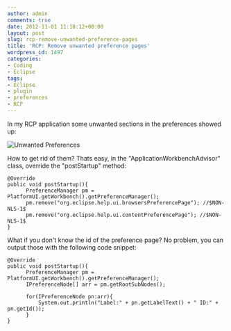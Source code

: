 ```yaml
---
author: admin
comments: true
date: 2012-11-01 11:18:12+00:00
layout: post
slug: rcp-remove-unwanted-preference-pages
title: 'RCP: Remove unwanted preference pages'
wordpress_id: 1497
categories:
- Coding
- Eclipse
tags:
- Eclipse
- plugin
- preferences
- RCP
---
```


In my RCP application some unwanted sections in the preferences showed up:




![Unwanted Preferences](https://andydunkel.net/assets/uploads/2012/11/UnwantedPreferences.png)




How to get rid of them? Thats easy, in the "ApplicationWorkbenchAdvisor" class, override the "postStartup" method:



    
    @Override
    public void postStartup(){
    	  PreferenceManager pm = PlatformUI.getWorkbench().getPreferenceManager();
    	  pm.remove("org.eclipse.help.ui.browsersPreferencePage"); //$NON-NLS-1$
    	  pm.remove("org.eclipse.help.ui.contentPreferencePage"); //$NON-NLS-1$
    }
    




What if you don't know the id of the preference page? No problem, you can output those with the following code snippet:



    
    
    @Override
    public void postStartup(){
    	  PreferenceManager pm = PlatformUI.getWorkbench().getPreferenceManager();
    	  IPreferenceNode[] arr = pm.getRootSubNodes();
    	          
    	  for(IPreferenceNode pn:arr){
    	      System.out.println("Label:" + pn.getLabelText() + " ID:" + pn.getId());
    	  }
    }
    
